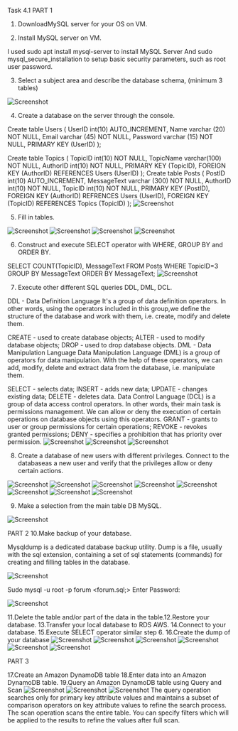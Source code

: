 Task 4.1
PART 1
1. DownloadMySQL server for your OS on VM.

2. Install MySQL server on VM.

I used sudo apt install mysql-server to install MySQL Server And sudo mysql_secure_installation to setup basic security parameters, such as root user password.

3. Select a subject area and describe the database schema, (minimum 3 tables)

![Screenshot](2.png)

4. Create a database on the server through the console.

Create table Users (
UserID int(10) AUTO_INCREMENT,
Name varchar (20) NOT NULL,
Email varchar (45) NOT NULL,
Password varchar (15) NOT NULL,
PRIMARY KEY (UserID)
);

Create table Topics (
TopicID int(10) NOT NULL,
TopicName varchar(100) NOT NULL,
AuthorID int(10) NOT NULL,
PRIMARY KEY (TopicID),
FOREIGN KEY (AuthorID) REFERENCES Users (UserID)
);
Create table Posts (
PostID int(10) AUTO_INCREMENT,
MessageText varchar (300) NOT NULL,
AuthorID int(10) NOT NULL,
TopicID int(10) NOT NULL,
PRIMARY KEY (PostID),
FOREIGN KEY (AuthorID) REFRENCES Users (UserID),
FOREIGN KEY (TopicID) REFERENCES Topics (TopicID)
);
![Screenshot](2.png)

5. Fill in tables.

![Screenshot](4.png)
![Screenshot](5.png)
![Screenshot](6.png)
![Screenshot](7.png)

6. Construct and execute SELECT operator with WHERE, GROUP BY and ORDER BY.

SELECT COUNT(TopicID), MessageText 
FROM Posts
WHERE TopicID=3
GROUP BY MessageText
ORDER BY MessageText;
![Screenshot](8.png)

7. Execute other different SQL queries DDL, DML, DCL.

DDL - Data Definition Language It's a group of data definition operators. In other words, using the operators included in this group,we define the structure of the database and work with them, i.e. create, modify and delete them.

CREATE - used to create database objects;
ALTER - used to modify database objects;
DROP - used to drop database objects.
DML - Data Manipulation Language Data Manipulation Language (DML) is a group of operators for data manipulation. With the help of these operators, we can add, modify, delete and extract data from the database, i.e. manipulate them.

SELECT - selects data;
INSERT - adds new data;
UPDATE - changes existing data;
DELETE - deletes data. Data Control Language (DCL) is a group of data access control operators. In other words, their main task is permissions management. We can allow or deny the execution of certain operations on database objects using this operators.
GRANT - grants to user or group permissions for certain operations;
REVOKE - revokes granted permissions;
DENY - specifies a prohibition that has priority over permission.
![Screenshot](9.png)
![Screenshot](10.png)
![Screenshot](11.png)

8. Create a database of new users with different privileges. Connect to the databaseas a new user and verify that the privileges allow or deny certain actions.

![Screenshot](12.png)
![Screenshot](13.png)
![Screenshot](14.png)
![Screenshot](15.png)
![Screenshot](16.png)
![Screenshot](17.png)
![Screenshot](18.png)
![Screenshot](19.png)

9. Make a selection from the main table DB MySQL.

![Screenshot](20.png)

PART 2
10.Make backup of your database.

Mysqldump is a dedicated database backup utility. Dump is a file, usually with the sql extension, containing a set of sql statements (commands) for creating and filling tables in the database.

![Screenshot](21.png)

Sudo mysql -u root -p forum <forum.sql;>
Enter Password:

![Screenshot](22.png)

11.Delete the table and/or part of the data in the table.12.Restore your database.
13.Transfer your local database to RDS AWS.
14.Connect to your database.
15.Execute SELECT operator similar step 6.
16.Create the dump of your database
![Screenshot](23.png)
![Screenshot](24.png)
![Screenshot](25.png)
![Screenshot](26.png)
![Screenshot](27.png)
![Screenshot](28.png)

PART 3

17.Create an Amazon DynamoDB table
18.Enter data into an Amazon DynamoDB table.
19.Query an Amazon DynamoDB table using Query and Scan
![Screenshot](29.png)
![Screenshot](30.png)
![Screenshot](31.png)
The query operation searches only for primary key attribute values and maintains a subset of comparison operators on key attribute values to refine the search process. The scan operation scans the entire table. You can specify filters which will be applied to the results to refine the values after full scan.